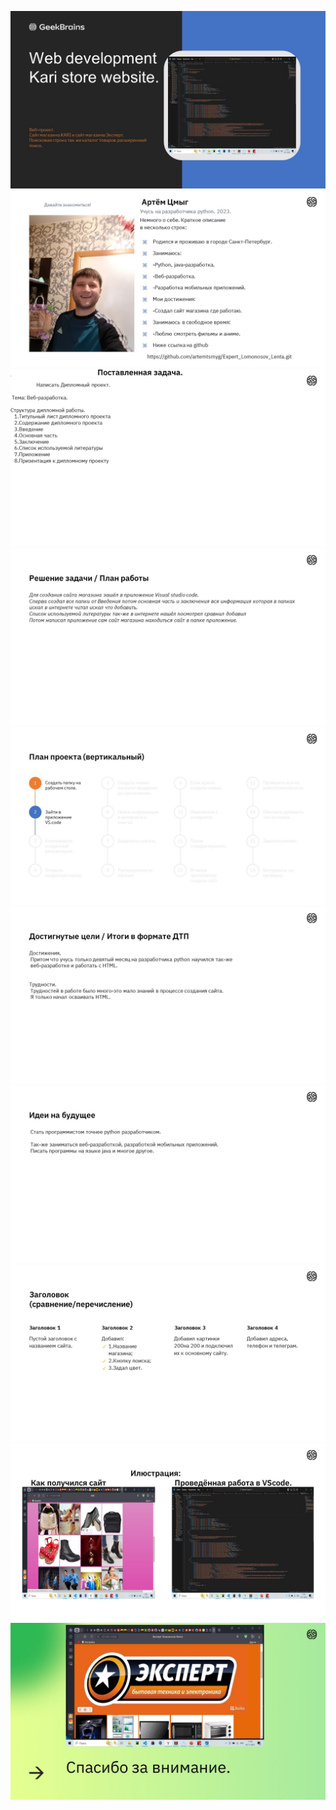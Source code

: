 ![Alt text](%D0%A1%D0%BB%D0%B0%D0%B9%D0%B41-1.JPG) ![Alt text](%D0%A1%D0%BB%D0%B0%D0%B9%D0%B42-1.JPG) ![Alt text](%D0%A1%D0%BB%D0%B0%D0%B9%D0%B43-1.JPG) ![Alt text](%D0%A1%D0%BB%D0%B0%D0%B9%D0%B44-1.JPG) ![Alt text](%D0%A1%D0%BB%D0%B0%D0%B9%D0%B45-1.JPG) ![Alt text](%D0%A1%D0%BB%D0%B0%D0%B9%D0%B46-1.JPG) ![Alt text](%D0%A1%D0%BB%D0%B0%D0%B9%D0%B47-1.JPG) ![Alt text](%D0%A1%D0%BB%D0%B0%D0%B9%D0%B48-1.JPG) ![Alt text](%D0%A1%D0%BB%D0%B0%D0%B9%D0%B49-1.JPG) ![Alt text](%D0%A1%D0%BB%D0%B0%D0%B9%D0%B410-1.JPG)
